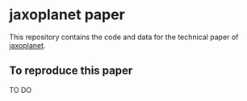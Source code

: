 # jaxoplanet paper
This repository contains the code and data for the technical paper of [jaxoplanet](https://github.com/exoplanet-dev/jaxoplanet).

## To reproduce this paper
TO DO